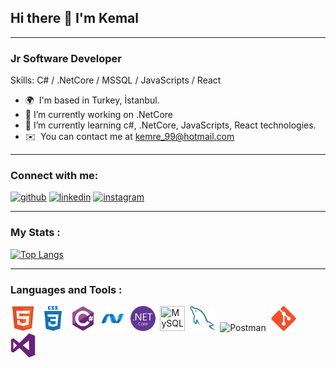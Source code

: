 ## Hi there 👋 I'm Kemal

---

### Jr Software Developer 

Skills: C# / .NetCore / MSSQL / JavaScripts / React 

* 🌍  I'm based in Turkey, İstanbul.
* 🔭 I’m currently working on .NetCore
* 🌱 I’m currently learning c#, .NetCore, JavaScripts, React technologies.
* ✉️  You can contact me at [kemre_99@hotmail.com](mailto:kemre_99@hotmail.com)

---

### Connect with me:

[<img src='https://cdn.jsdelivr.net/npm/simple-icons@3.0.1/icons/github.svg' alt='github' height='40'>](https://github.com/kemalemreerol)  [<img src='https://cdn.jsdelivr.net/npm/simple-icons@3.0.1/icons/linkedin.svg' alt='linkedin' height='40'>](https://www.linkedin.com/in/kemal-emre-erol-99999421a/)  [<img src='https://cdn.jsdelivr.net/npm/simple-icons@3.0.1/icons/instagram.svg' alt='instagram' height='40'>](https://www.instagram.com/kemal_emre1/)  

---

### My Stats :

[![Top Langs](https://github-readme-stats.vercel.app/api/top-langs/?username=kemalemreerol&layout=compact&theme=material-palenight)](https://github.com/anuraghazra/github-readme-stats)



---

### Languages and Tools :

<p>
<img src="https://github.com/devicons/devicon/blob/master/icons/html5/html5-original.svg" title="HTML5" alt="HTML" width="40" height="40"/>&nbsp;
<img src="https://github.com/devicons/devicon/blob/master/icons/css3/css3-plain-wordmark.svg"  title="CSS3" alt="CSS" width="40" height="40"/>&nbsp;
<img src="https://github.com/devicons/devicon/blob/master/icons/csharp/csharp-original.svg" title="CSharp" **alt="CSharp" width="40" height="40"/>&nbsp;
<img src="https://github.com/devicons/devicon/blob/master/icons/dot-net/dot-net-original.svg" title="DotNet" **alt="DotNet" width="40" height="40"/>&nbsp;
<img src="https://github.com/devicons/devicon/blob/master/icons/dotnetcore/dotnetcore-original.svg" title="DotNetCore" **alt="DotNetCore" width="40" height="40"/>&nbsp;
<img src="https://github.com/file-icons/DevOpicons/blob/master/svg/msql-server.svg" title="MySQLServer" **alt="MySQLServer" width="40" height="40"/>&nbsp;
<img src="https://github.com/devicons/devicon/blob/master/icons/mysql/mysql-original.svg" title="MySQL"  alt="MySQL" width="40" height="40"/>&nbsp;
<img src="https://www.vectorlogo.zone/logos/getpostman/getpostman-icon.svg" title="Postman"  alt="Postman" width="40" height="40"/>&nbsp;
<img src="https://github.com/devicons/devicon/blob/master/icons/git/git-original.svg" title="Git" **alt="Git" width="40" height="40"/>&nbsp;
<img src="https://github.com/devicons/devicon/blob/master/icons/visualstudio/visualstudio-plain.svg" title="VS" **alt="VS" width="40" height="40"/>&nbsp;
</p>
